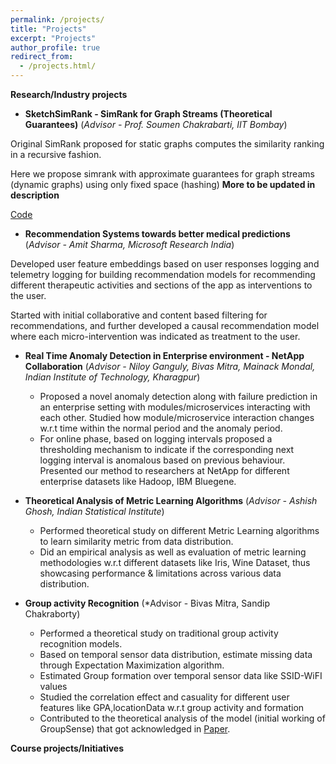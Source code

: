 ```yaml
---
permalink: /projects/
title: "Projects"
excerpt: "Projects"
author_profile: true
redirect_from: 
  - /projects.html/
---
```

**Research/Industry projects**

- **SketchSimRank - SimRank for Graph Streams (Theoretical Guarantees)** (*Advisor - Prof. Soumen Chakrabarti, IIT Bombay*)

Original SimRank proposed for static graphs computes the similarity ranking in a recursive fashion.

Here we propose simrank with approximate guarantees for graph streams (dynamic graphs) using only fixed space (hashing)
**More to be updated in description**

[Code](https://github.com/prateekiiest/sketchSimRank)



- **Recommendation Systems towards better medical predictions** (*Advisor - Amit Sharma, Microsoft Research India*)

Developed user feature embeddings based on user responses logging and telemetry logging for building recommendation models for recommending different therapeutic activities and sections of the app as interventions to the user.

Started with initial collaborative and content based filtering for recommendations, and further developed a causal recommendation model where each micro-intervention was indicated as treatment to the user.

- **Real Time Anomaly Detection in Enterprise environment - NetApp Collaboration**
(*Advisor - Niloy Ganguly, Bivas Mitra, Mainack Mondal, Indian Institute of Technology, Kharagpur*)
  - Proposed a novel anomaly detection along with failure prediction in an enterprise setting with modules/microservices interacting with each other.
Studied how module/microservice interaction changes w.r.t time within the normal period and the anomaly period.
  - For online phase, based on logging intervals proposed a thresholding mechanism to indicate if the corresponding next logging interval is anomalous based on previous behaviour.
Presented our method to researchers at NetApp for different enterprise datasets like Hadoop, IBM Bluegene.

- **Theoretical Analysis of Metric Learning Algorithms**
  (*Advisor - Ashish Ghosh, Indian Statistical Institute*)  
  - Performed theoretical study on different Metric Learning algorithms to learn similarity metric from data distribution.
  - Did an empirical analysis as well as evaluation of metric learning methodologies w.r.t different datasets like Iris, Wine Dataset, thus showcasing performance \& limitations across various data distribution.

- **Group activity Recognition** 
    (*Advisor - Bivas Mitra, Sandip Chakraborty) 
  - Performed a theoretical study on traditional group activity recognition models.
  - Based on temporal sensor data distribution, estimate missing data through Expectation Maximization algorithm.
  - Estimated Group formation over temporal sensor data like SSID-WiFI values
  - Studied the correlation effect and casuality for different user features like GPA,locationData w.r.t group activity and formation
  - Contributed to the theoretical analysis of the model (initial working of GroupSense) that got acknowledged in [Paper](https://skysnigdha.github.io/papers/2019_TMC_GroupSense.pdf).
  

**Course projects/Initiatives**  
  

